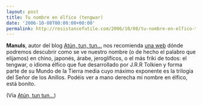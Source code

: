 ```yaml
---
layout: post
title: Tu nombre en élfico (tengwar)
date: '2006-10-08T00:00:00+00:00'
permalink: http://resistancefutile.com/2006/10/08/tu-nombre-en-elfico-tengwar/
---
```

<a href="http://lexiquetos.ohui.net/nombres-tengwar/"><img style="float:right; margin:0 0 10px 10px;cursor:pointer; cursor:hand;" src="http://photos1.blogger.com/blogger2/4553/2422/1600/Imagen%201.3.png" border="0" alt="" /></a><span style="font-weight:bold;">Manuls</span>, autor del blog <a href="http://manuls.inopia.net">Atún, tun, tun...</a> nos recomienda <a href="http://lexiquetos.ohui.net/">una web</a> dónde podremos descubrir como se ve nuestro nombre (o de hecho el palabro que elijamos) en chino, japonés, árabe, jeroglíficos, o el más friki de todos: el tengwar, o idioma élfico que fue desarrollado por J.R.R Tolkien y forma parte de su Mundo de la Tierra media cuyo máximo exponente es la trilogía del Señor de los Anillos. Podéis ver a mano derecha mi nombre en élfico, está bonito.

(Vía <a href="http://manuls.inopia.net/archivos/tu-nombre-en-chino-japones-tengwar">Atún, tun tun...</a>)
